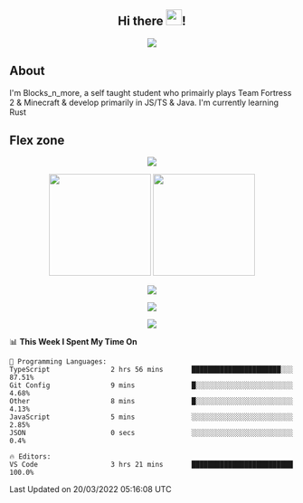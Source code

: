 <h2 align="center">
  Hi there <img src="https://media.giphy.com/media/hvRJCLFzcasrR4ia7z/giphy.gif" width="28">!
</h2>

<p align="center">
  <img src="https://forthebadge.com/images/badges/0-percent-optimized.svg">
</p>

## About
I'm Blocks_n_more, a self taught student who primairly plays Team Fortress 2 & Minecraft & develop primarily in JS/TS & Java. I'm currently learning Rust

## Flex zone
<p align="center">
 <img src="https://github-profile-summary-cards.vercel.app/api/cards/profile-details?username=Blocksnmore&theme=github_dark">
</p>
<p align="center">
 <img height="180em" src="https://github-readme-stats.vercel.app/api?username=Blocksnmore&show_icons=true&theme=dark&hide_border=true">
 <img height="180em" src="https://github-readme-stats.vercel.app/api/top-langs/?username=Blocksnmore&layout=compact&theme=dark&hide_border=true"> 
</p>
<p align="center">
 <img src="https://github-readme-streak-stats.herokuapp.com/?user=Blocksnmore&theme=dark&hide_border=true">
</p>
<p align="center">
 <img src="https://activity-graph.herokuapp.com/graph?username=Blocksnmore&theme=github&hide_border=true"> 
</p>
<p align="center">
 <img src="https://github-profile-trophy.vercel.app/?username=Blocksnmore&theme=nord">
</p>

<!--START_SECTION:waka-->
📊 **This Week I Spent My Time On** 

```text
💬 Programming Languages: 
TypeScript               2 hrs 56 mins       ██████████████████████░░░   87.51% 
Git Config               9 mins              █░░░░░░░░░░░░░░░░░░░░░░░░   4.68% 
Other                    8 mins              █░░░░░░░░░░░░░░░░░░░░░░░░   4.13% 
JavaScript               5 mins              ░░░░░░░░░░░░░░░░░░░░░░░░░   2.85% 
JSON                     0 secs              ░░░░░░░░░░░░░░░░░░░░░░░░░   0.4%

🔥 Editors: 
VS Code                  3 hrs 21 mins       █████████████████████████   100.0%

```


 Last Updated on 20/03/2022 05:16:08 UTC
<!--END_SECTION:waka-->
